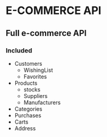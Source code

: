 # E-COMMERCE API

## Full e-commerce API

### Included
 - Customers
   - WishingList
   - Favorites
 - Products
   - stocks
   - Suppliers
   - Manufacturers
 - Categories
 - Purchases
 - Carts
 - Address
 